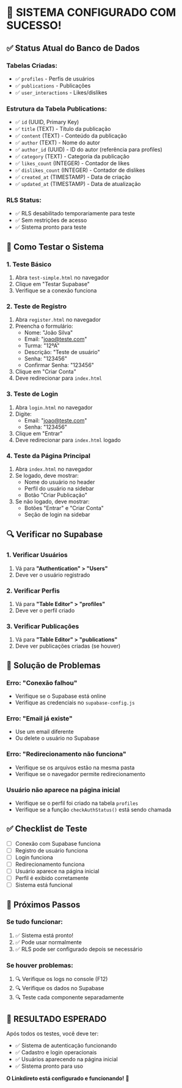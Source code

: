 # 🎉 SISTEMA CONFIGURADO COM SUCESSO!

## ✅ Status Atual do Banco de Dados

### **Tabelas Criadas:**
- ✅ `profiles` - Perfis de usuários
- ✅ `publications` - Publicações
- ✅ `user_interactions` - Likes/dislikes

### **Estrutura da Tabela Publications:**
- ✅ `id` (UUID, Primary Key)
- ✅ `title` (TEXT) - Título da publicação
- ✅ `content` (TEXT) - Conteúdo da publicação
- ✅ `author` (TEXT) - Nome do autor
- ✅ `author_id` (UUID) - ID do autor (referência para profiles)
- ✅ `category` (TEXT) - Categoria da publicação
- ✅ `likes_count` (INTEGER) - Contador de likes
- ✅ `dislikes_count` (INTEGER) - Contador de dislikes
- ✅ `created_at` (TIMESTAMP) - Data de criação
- ✅ `updated_at` (TIMESTAMP) - Data de atualização

### **RLS Status:**
- ✅ RLS desabilitado temporariamente para teste
- ✅ Sem restrições de acesso
- ✅ Sistema pronto para teste

## 🚀 Como Testar o Sistema

### **1. Teste Básico**
1. Abra `test-simple.html` no navegador
2. Clique em "Testar Supabase"
3. Verifique se a conexão funciona

### **2. Teste de Registro**
1. Abra `register.html` no navegador
2. Preencha o formulário:
   - Nome: "João Silva"
   - Email: "joao@teste.com"
   - Turma: "12ºA"
   - Descrição: "Teste de usuário"
   - Senha: "123456"
   - Confirmar Senha: "123456"
3. Clique em "Criar Conta"
4. Deve redirecionar para `index.html`

### **3. Teste de Login**
1. Abra `login.html` no navegador
2. Digite:
   - Email: "joao@teste.com"
   - Senha: "123456"
3. Clique em "Entrar"
4. Deve redirecionar para `index.html` logado

### **4. Teste da Página Principal**
1. Abra `index.html` no navegador
2. Se logado, deve mostrar:
   - Nome do usuário no header
   - Perfil do usuário na sidebar
   - Botão "Criar Publicação"
3. Se não logado, deve mostrar:
   - Botões "Entrar" e "Criar Conta"
   - Seção de login na sidebar

## 🔍 Verificar no Supabase

### **1. Verificar Usuários**
1. Vá para **"Authentication" > "Users"**
2. Deve ver o usuário registrado

### **2. Verificar Perfis**
1. Vá para **"Table Editor" > "profiles"**
2. Deve ver o perfil criado

### **3. Verificar Publicações**
1. Vá para **"Table Editor" > "publications"**
2. Deve ver publicações criadas (se houver)

## 🐛 Solução de Problemas

### **Erro: "Conexão falhou"**
- Verifique se o Supabase está online
- Verifique as credenciais no `supabase-config.js`

### **Erro: "Email já existe"**
- Use um email diferente
- Ou delete o usuário no Supabase

### **Erro: "Redirecionamento não funciona"**
- Verifique se os arquivos estão na mesma pasta
- Verifique se o navegador permite redirecionamento

### **Usuário não aparece na página inicial**
- Verifique se o perfil foi criado na tabela `profiles`
- Verifique se a função `checkAuthStatus()` está sendo chamada

## ✅ Checklist de Teste

- [ ] Conexão com Supabase funciona
- [ ] Registro de usuário funciona
- [ ] Login funciona
- [ ] Redirecionamento funciona
- [ ] Usuário aparece na página inicial
- [ ] Perfil é exibido corretamente
- [ ] Sistema está funcional

## 🎯 Próximos Passos

### **Se tudo funcionar:**
1. ✅ Sistema está pronto!
2. ✅ Pode usar normalmente
3. ✅ RLS pode ser configurado depois se necessário

### **Se houver problemas:**
1. 🔍 Verifique os logs no console (F12)
2. 🔍 Verifique os dados no Supabase
3. 🔍 Teste cada componente separadamente

## 🎉 RESULTADO ESPERADO

Após todos os testes, você deve ter:
- ✅ Sistema de autenticação funcionando
- ✅ Cadastro e login operacionais
- ✅ Usuários aparecendo na página inicial
- ✅ Sistema pronto para uso

**O Linkdireto está configurado e funcionando!** 🚀 